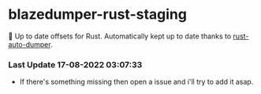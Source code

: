 # blazedumper-rust-staging

🚀 Up to date offsets for Rust. Automatically kept up to date thanks to [rust-auto-dumper](https://github.com/Akandesh/rust-auto-dumper).


### Last Update 17-08-2022 03:07:33
- If there's something missing then open a issue and i'll try to add it asap.